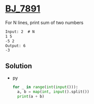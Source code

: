 # [BJ_7891](https://acmicpc.net/problem/7891)

For N lines, print sum of two numbers

```txt
Input: 2  # N
1 5
-5 2
Output: 6
-3
```

## Solution

* py

  ```py
  for _ in range(int(input())):
    a, b = map(int, input().split())
    print(a + b)
  ```
